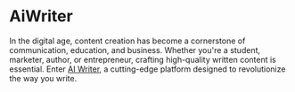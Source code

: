 # AiWriter
In the digital age, content creation has become a cornerstone of communication, education, and business. Whether you're a student, marketer, author, or entrepreneur, crafting high-quality written content is essential. Enter [AI Writer](https://aiwriter.fun/), a cutting-edge platform designed to revolutionize the way you write. 
